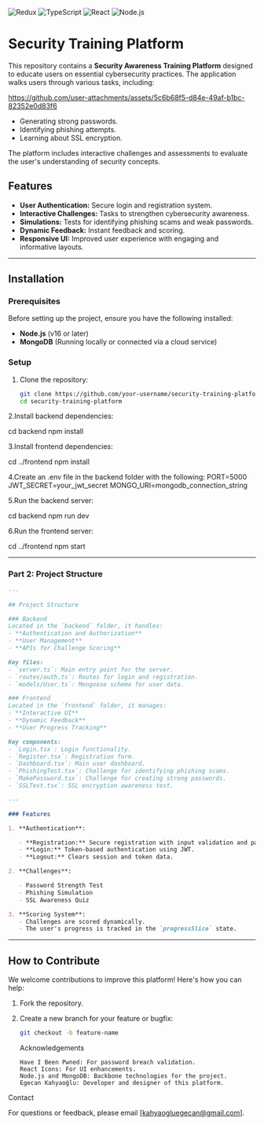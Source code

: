 ![Redux](https://img.shields.io/badge/Redux-593D88?style=for-the-badge&logo=redux&logoColor=white)
![TypeScript](https://img.shields.io/badge/TypeScript-3178C6?style=for-the-badge&logo=typescript&logoColor=white)
![React](https://img.shields.io/badge/React-61DAFB?style=for-the-badge&logo=react&logoColor=black)
![Node.js](https://img.shields.io/badge/Node.js-339933?style=for-the-badge&logo=node.js&logoColor=white)

# Security Training Platform

This repository contains a **Security Awareness Training Platform** designed to educate users on essential cybersecurity practices. The application walks users through various tasks, including:

https://github.com/user-attachments/assets/5c6b68f5-d84e-49af-b1bc-82352e0d83f6

- Generating strong passwords.
- Identifying phishing attempts.
- Learning about SSL encryption.

The platform includes interactive challenges and assessments to evaluate the user's understanding of security concepts.

## Features

- **User Authentication:** Secure login and registration system.
- **Interactive Challenges:** Tasks to strengthen cybersecurity awareness.
- **Simulations:** Tests for identifying phishing scams and weak passwords.
- **Dynamic Feedback:** Instant feedback and scoring.
- **Responsive UI:** Improved user experience with engaging and informative layouts.

---

## Installation

### Prerequisites

Before setting up the project, ensure you have the following installed:

- **Node.js** (v16 or later)
- **MongoDB** (Running locally or connected via a cloud service)

### Setup

1. Clone the repository:

   ```bash
   git clone https://github.com/your-username/security-training-platform.git
   cd security-training-platform

   ```

2.Install backend dependencies:

cd backend
npm install

3.Install frontend dependencies:

cd ../frontend
npm install

4.Create an .env file in the backend folder with the following:
PORT=5000
JWT_SECRET=your_jwt_secret
MONGO_URI=mongodb_connection_string

5.Run the backend server:

cd backend
npm run dev

6.Run the frontend server:

cd ../frontend
npm start

---

### Part 2: Project Structure

```markdown
---

## Project Structure

### Backend
Located in the `backend` folder, it handles:
- **Authentication and Authorization**
- **User Management**
- **APIs for Challenge Scoring**

Key files:
- `server.ts`: Main entry point for the server.
- `routes/auth.ts`: Routes for login and registration.
- `models/User.ts`: Mongoose schema for user data.

### Frontend
Located in the `frontend` folder, it manages:
- **Interactive UI**
- **Dynamic Feedback**
- **User Progress Tracking**

Key components:
- `Login.tsx`: Login functionality.
- `Register.tsx`: Registration form.
- `Dashboard.tsx`: Main user dashboard.
- `PhishingTest.tsx`: Challenge for identifying phishing scams.
- `MakePassword.tsx`: Challenge for creating strong passwords.
- `SSLTest.tsx`: SSL encryption awareness test.

---

### Features

1. **Authentication**:

   - **Registration:** Secure registration with input validation and password hashing.
   - **Login:** Token-based authentication using JWT.
   - **Logout:** Clears session and token data.

2. **Challenges**:

   - Password Strength Test
   - Phishing Simulation
   - SSL Awareness Quiz

3. **Scoring System**:
   - Challenges are scored dynamically.
   - The user's progress is tracked in the `progressSlice` state.
```

---

## How to Contribute

We welcome contributions to improve this platform! Here's how you can help:

1.  Fork the repository.
2.  Create a new branch for your feature or bugfix:

    ```bash
    git checkout -b feature-name
    ```

    Acknowledgements

        Have I Been Pwned: For password breach validation.
        React Icons: For UI enhancements.
        Node.js and MongoDB: Backbone technologies for the project.
        Egecan Kahyaoğlu: Developer and designer of this platform.

Contact

For questions or feedback, please email [kahyaogluegecan@gmail.com].
